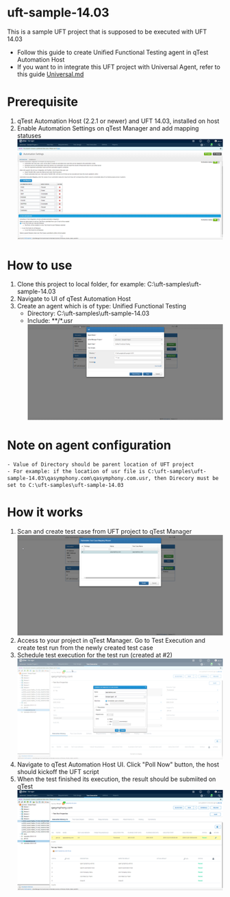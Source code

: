 # uft-sample-14.03
This is a sample UFT project that is supposed to be executed with UFT 14.03
- Follow this guide to create Unified Functional Testing agent in qTest Automation Host
- If you want to in integrate this UFT project with Universal Agent, refer to this guide [Universal.md](./Universal.md)

# Prerequisite
1. qTest Automation Host (2.2.1 or newer) and UFT 14.03, installed on host
2. Enable Automation Settings on qTest Manager and add mapping statuses ![enable_automation_map_status.png](/images/enable_automation_map_status.png)

# How to use
1. Clone this project to local folder, for example: C:\uft-samples\uft-sample-14.03
2. Navigate to UI of qTest Automation Host
3. Create an agent which is of type: Unified Functional Testing
    - Directory: C:\uft-samples\uft-sample-14.03
    - Include: **/*.usr
![uft-agent.png](/images/uft-agent.png)

# Note on agent configuration
    - Value of Directory should be parent location of UFT project
    - For example: if the location of usr file is C:\uft-samples\uft-sample-14.03\qasymphony.com\qasymphony.com.usr, then Direcory must be set to C:\uft-samples\uft-sample-14.03
        
# How it works
1. Scan and create test case from UFT project to qTest Manager ![scan_create_test_case.png](/images/scan_create_test_case.png)
2. Access to your project in qTest Manager. Go to Test Execution and create test run from the newly created test case
3. Schedule test execution for the test run (created at #2) ![schedule_test-run.png](/images/schedule_test-run.png)
4. Navigate to qTest Automation Host UI. Click "Poll Now" button, the host should kickoff the UFT script
5. When the test finished its execution, the result should be submiited on qTest ![result-on-qTest.png](/images/result-on-qTest.png)

